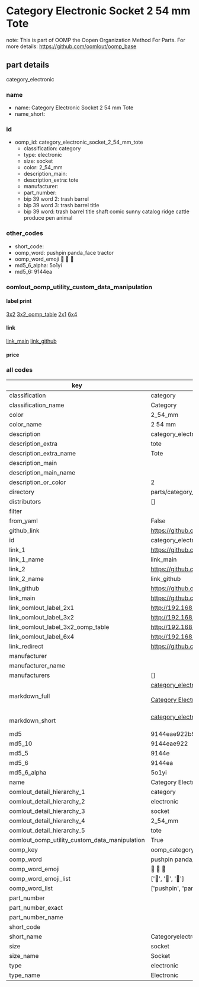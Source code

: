 # Category Electronic Socket 2 54 mm Tote  

note: This is part of OOMP the Oopen Organization Method For Parts. For more details: https://github.com/oomlout/oomp_base

##  part details
  



category_electronic



### name
* name: Category Electronic Socket 2 54 mm Tote
* name_short: 
### id
* oomp_id: category_electronic_socket_2_54_mm_tote
  * classification: category
  * type: electronic
  * size: socket
  * color: 2_54_mm
  * description_main: 
  * description_extra: tote
  * manufacturer: 
  * part_number: 
  * bip 39 word 2: trash barrel
  * bip 39 word 3: trash barrel title
  * bip 39 word: trash barrel title shaft comic sunny catalog ridge cattle produce pen animal

### other_codes
* short_code: 
* oomp_word: pushpin panda_face tractor
* oomp_word_emoji :pushpin: :panda_face: :tractor:
* md5_6_alpha: 5o1yi
* md5_6: 9144ea






### oomlout_oomp_utility_custom_data_manipulation
#### label print
[3x2](http://192.168.1.245:1112/?label=oomp%205o1yi)
[3x2_oomp_table](http://192.168.1.108:1112/?label=oomp%205o1yi)
[2x1](http://192.168.1.242:1112/?label=oomp%205o1yi)
[6x4](http://192.168.1.55:1112/?label=oomp%205o1yi)    

#### link

[link_main](https://github.com/oomlout/oomlout_oomp_version_1_messy/tree/main/parts/category_electronic_socket_2_54_mm_tote) [link_github](https://github.com/oomlout/oomlout_oomp_version_1_messy/tree/main/parts/category_electronic_socket_2_54_mm_tote)                             

#### price







### all codes 
| key | value |  
| --- | --- |  
| classification | category |  
| classification_name | Category |  
| color | 2_54_mm |  
| color_name | 2 54 mm |  
| description | category_electronic |  
| description_extra | tote |  
| description_extra_name | Tote |  
| description_main |  |  
| description_main_name |  |  
| description_or_color | 2  |  
| directory | parts/category_electronic_socket_2_54_mm_tote |  
| distributors | [] |  
| filter |  |  
| from_yaml | False |  
| github_link | https://github.com/oomlout/oomlout_oomp_part_src/tree/main/parts/category_electronic_socket_2_54_mm_tote |  
| id | category_electronic_socket_2_54_mm_tote |  
| link_1 | https://github.com/oomlout/oomlout_oomp_version_1_messy/tree/main/parts/category_electronic_socket_2_54_mm_tote |  
| link_1_name | link_main |  
| link_2 | https://github.com/oomlout/oomlout_oomp_version_1_messy/tree/main/parts/category_electronic_socket_2_54_mm_tote |  
| link_2_name | link_github |  
| link_github | https://github.com/oomlout/oomlout_oomp_version_1_messy/tree/main/parts/category_electronic_socket_2_54_mm_tote |  
| link_main | https://github.com/oomlout/oomlout_oomp_version_1_messy/tree/main/parts/category_electronic_socket_2_54_mm_tote |  
| link_oomlout_label_2x1 | http://192.168.1.242:1112/?label=oomp%205o1yi |  
| link_oomlout_label_3x2 | http://192.168.1.245:1112/?label=oomp%205o1yi |  
| link_oomlout_label_3x2_oomp_table | http://192.168.1.108:1112/?label=oomp%205o1yi |  
| link_oomlout_label_6x4 | http://192.168.1.55:1112/?label=oomp%205o1yi |  
| link_redirect | https://github.com/oomlout/oomlout_oomp_version_1_messy/tree/main/parts/category_electronic_socket_2_54_mm_tote |  
| manufacturer |  |  
| manufacturer_name |  |  
| manufacturers | [] |  
| markdown_full | [category_electronic_socket_2_54_mm_tote](none)<br>[](none)<br>[Category Electronic Socket 2 54 Mm Tote](none)<br><br> |  
| markdown_short | [category_electronic_socket_2_54_mm_tote](none)<br><br> |  
| md5 | 9144eae922b9847f65972c4fc5c4b73b |  
| md5_10 | 9144eae922 |  
| md5_5 | 9144e |  
| md5_6 | 9144ea |  
| md5_6_alpha | 5o1yi |  
| name | Category Electronic Socket 2 54 mm Tote |  
| oomlout_detail_hierarchy_1 | category |  
| oomlout_detail_hierarchy_2 | electronic |  
| oomlout_detail_hierarchy_3 | socket |  
| oomlout_detail_hierarchy_4 | 2_54_mm |  
| oomlout_detail_hierarchy_5 | tote |  
| oomlout_oomp_utility_custom_data_manipulation | True |  
| oomp_key | oomp_category_electronic_socket_2_54_mm_tote |  
| oomp_word | pushpin panda_face tractor |  
| oomp_word_emoji | :pushpin: :panda_face: :tractor: |  
| oomp_word_emoji_list | [':pushpin:', ':panda_face:', ':tractor:'] |  
| oomp_word_list | ['pushpin', 'panda_face', 'tractor'] |  
| part_number |  |  
| part_number_exact |  |  
| part_number_name |  |  
| short_code |  |  
| short_name | Categoryelectronic |  
| size | socket |  
| size_name | Socket |  
| type | electronic |  
| type_name | Electronic |  

